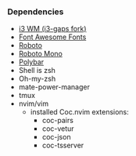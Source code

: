 ### Dependencies
- [i3 WM (i3-gaps fork)](https://github.com/Airblader/i3)
- [Font Awesome Fonts](https://github.com/FortAwesome/Font-Awesome)
- [Roboto](https://fonts.google.com/specimen/Roboto)
- [Roboto Mono ](https://fonts.google.com/specimen/Roboto+Mono)
- [Polybar](https://github.com/jaagr/polybar)
- Shell is zsh
- Oh-my-zsh
- mate-power-manager
- tmux
- nvim/vim
  - installed Coc.nvim extensions:
    - coc-pairs
    - coc-vetur
    - coc-json
    - coc-tsserver
